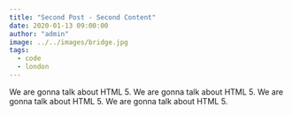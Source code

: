 ```yaml
---
title: "Second Post - Second Content"
date: 2020-01-13 09:00:00
author: "admin"
image: ../../images/bridge.jpg
tags:
  - code
  - london
---
```


We are gonna talk about HTML 5.
We are gonna talk about HTML 5.
We are gonna talk about HTML 5.
We are gonna talk about HTML 5.
